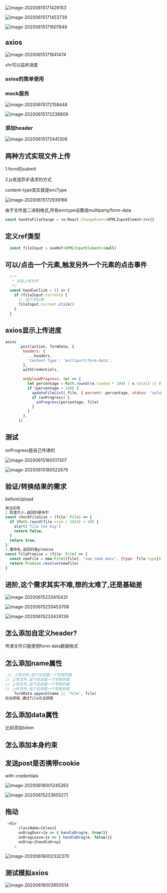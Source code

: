 ![image-20200615171426153](C:/Users/Artificial/AppData/Roaming/Typora/typora-user-images/image-20200615171426153.png)

![image-20200615171453739](C:/Users/Artificial/AppData/Roaming/Typora/typora-user-images/image-20200615171453739.png)

![image-20200615171607849](C:/Users/Artificial/AppData/Roaming/Typora/typora-user-images/image-20200615171607849.png)

## axios

![image-20200615171841474](C:/Users/Artificial/AppData/Roaming/Typora/typora-user-images/image-20200615171841474.png)

xhr可以监听进度



### axios的简单使用







### mock服务

![image-20200615172158448](C:/Users/Artificial/AppData/Roaming/Typora/typora-user-images/image-20200615172158448.png)

![image-20200615172238809](C:/Users/Artificial/AppData/Roaming/Typora/typora-user-images/image-20200615172238809.png)





### 添加header

![image-20200615172441306](C:/Users/Artificial/AppData/Roaming/Typora/typora-user-images/image-20200615172441306.png)





## 两种方式实现文件上传

1.form的submit

2.js发送异步请求的方式



content-type其实就是encType



![image-20200615172939166](C:/Users/Artificial/AppData/Roaming/Typora/typora-user-images/image-20200615172939166.png)

由于文件是二进制格式,所有enctype设置成multiparty/form-data 



```js
const handleFileChange = (e:React.ChangeEvent<HTMLInputElemnt>)=>{}
```



## 定义ref类型

```js
  const fileInput = useRef<HTMLInputElement>(null)
```



## 可以/点击一个元素,触发另外一个元素的点击事件

```js
  /**
   * 点击上传文件
   */
  const handleClick = () => {
    if (fileInput.current) {
      // 这个可以啊
      fileInput.current.click()
    }
  }
```



## axios显示上传进度



```js
axios
      .post(action, formData, {
        headers: {
          ...headers,
          'Content-Type': 'multipart/form-data',
        },
        withCredentials,
    
        onUploadProgress: (e) => {
          let percentage = Math.round((e.loaded * 100) / e.total) || 0
          if (percentage < 100) {
            updateFileList(_file, { percent: percentage, status: 'uploading' })
            if (onProgress) {
              onProgress(percentage, file)
            }
          }
        },
      })
```



## 测试

onProgress是自己传递的

![image-20200615180517307](C:/Users/Artificial/AppData/Roaming/Typora/typora-user-images/image-20200615180517307.png)

![image-20200615180522679](C:/Users/Artificial/AppData/Roaming/Typora/typora-user-images/image-20200615180522679.png)



## 验证/转换结果的需求

beforeUpload



```js
用法实例
1.检查大小,返回的是布尔
const checkFileSize = (file: File) => {
  if (Math.round(file.size / 1024) > 50) {
    alert('file too big')
    return false;
  }
  return true;
}
2.重命名,返回的是promise
const filePromise = (file: File) => {
  const newFile = new File([file], 'new_name.docx', {type: file.type})
  return Promise.resolve(newFile)
}
```



## 进阶,这个需求其实不难,想的太难了,还是基础差



![image-20200615233410431](C:/Users/Artificial/AppData/Roaming/Typora/typora-user-images/image-20200615233410431.png)

![image-20200615233453708](C:/Users/Artificial/AppData/Roaming/Typora/typora-user-images/image-20200615233453708.png)

![image-20200615233426139](C:/Users/Artificial/AppData/Roaming/Typora/typora-user-images/image-20200615233426139.png)



## 怎么添加自定义header?

传递文件只能使用form-data数据格式





## 怎么添加name属性

```js
 // 上传文件,这个应该是一个写死的值
// 上传文件,这个应该是一个写死的值
// 上传文件,这个应该是一个写死的值
// 上传文件,这个应该是一个写死的值
    formData.append(name || 'file', file)
后台获取,通过file方法获取
```



## 怎么添加data属性

比如添加token





## 怎么添加本身约束





## 发送post是否携带cookie

with-credentials



![image-20200616001245263](C:/Users/Artificial/AppData/Roaming/Typora/typora-user-images/image-20200616001245263.png)





![image-20200615233655271](C:/Users/Artificial/AppData/Roaming/Typora/typora-user-images/image-20200615233655271.png)



## 拖动

```js
 <div 
      className={klass}
      onDragOver={e => { handleDrag(e, true)}}
      onDragLeave={e => { handleDrag(e, false)}}
      onDrop={handleDrop}
    >
```





![image-20200616002332370](C:/Users/Artificial/AppData/Roaming/Typora/typora-user-images/image-20200616002332370.png)





## 测试模拟axios

![image-20200616003650514](C:/Users/Artificial/AppData/Roaming/Typora/typora-user-images/image-20200616003650514.png)